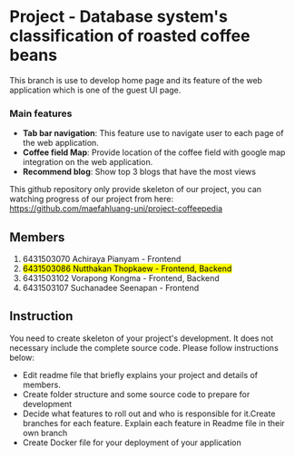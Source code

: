 # Project - Database system's classification of roasted coffee beans
This branch is use to develop home page and its feature of the web application which is one of the guest UI page. 
### Main features
- **Tab bar navigation**: This feature use to navigate user to each page of the web application.
- **Coffee field Map**: Provide location of the coffee field with google map integration on the web application.
- **Recommend blog**: Show top 3 blogs that have the most views

This github repository only provide skeleton of our project, you can watching progress of our project from here: https://github.com/maefahluang-uni/project-coffeepedia
## Members
1. 6431503070 Achiraya Pianyam - Frontend
2. <mark> 6431503086 Nutthakan Thopkaew - Frontend, Backend
3. 6431503102 Vorapong Kongma - Frontend, Backend
4. 6431503107 Suchanadee Seenapan - Frontend

## Instruction
You need to create skeleton of your project's development. It does not necessary include the complete source code. Please follow instructions below:
- Edit readme file that briefly explains your project and details of members.​ 
- Create folder structure and some source code to prepare for development
- Decide what features to roll out and who is responsible for it.​ Create branches for each feature. Explain each feature in Readme file in their own branch​ 
- Create Docker file for your deployment of your application 
